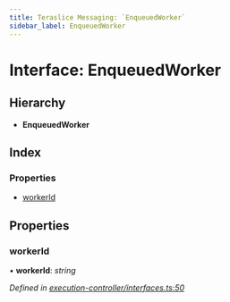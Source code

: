 ```yaml
---
title: Teraslice Messaging: `EnqueuedWorker`
sidebar_label: EnqueuedWorker
---
```


# Interface: EnqueuedWorker

## Hierarchy

* **EnqueuedWorker**

## Index

### Properties

* [workerId](enqueuedworker.md#workerid)

## Properties

###  workerId

• **workerId**: *string*

*Defined in [execution-controller/interfaces.ts:50](https://github.com/terascope/teraslice/blob/fd211a8bb/packages/teraslice-messaging/src/execution-controller/interfaces.ts#L50)*
